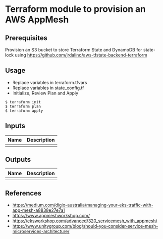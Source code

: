 # Terraform module to provision an AWS AppMesh

## Prerequisites
Provision an S3 bucket to store Terraform State and DynamoDB for state-lock
using https://github.com/jrdalino/aws-tfstate-backend-terraform

## Usage
- Replace variables in terraform.tfvars
- Replace variables in state_config.tf
- Initialize, Review Plan and Apply
```
$ terraform init
$ terraform plan
$ terraform apply
```

## Inputs
| Name | Description |
|------|-------------|
| | |

## Outputs
| Name | Description |
|------|-------------|
| | |

## References
- https://medium.com/digio-australia/managing-your-eks-traffic-with-app-mesh-a8838e27e7a1
- https://www.appmeshworkshop.com/
- https://eksworkshop.com/advanced/320_servicemesh_with_appmesh/
- https://www.unitygroup.com/blog/should-you-consider-service-mesh-microservices-architecture/